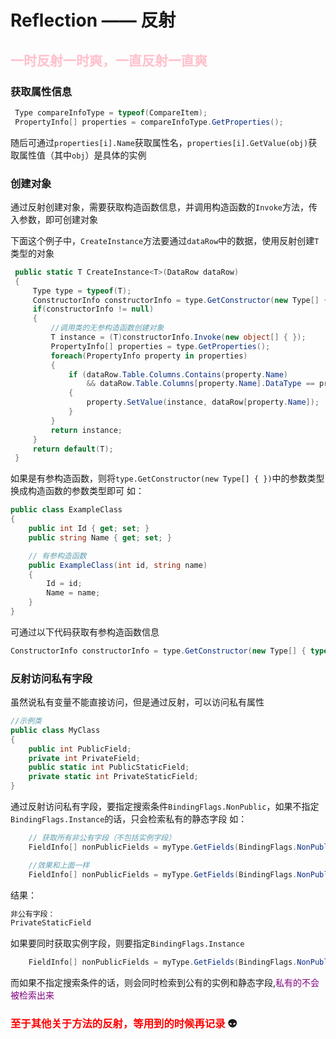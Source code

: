 # Reflection —— 反射

## <font color="pink" face="汉仪迪升英雄体, 楷体">一时反射一时爽，一直反射一直爽</font>

### 获取属性信息

```csharp
 Type compareInfoType = typeof(CompareItem);
 PropertyInfo[] properties = compareInfoType.GetProperties();
```

随后可通过`properties[i].Name`获取属性名，`properties[i].GetValue(obj)`获取属性值（其中`obj`）是具体的实例

### 创建对象

通过反射创建对象，需要获取构造函数信息，并调用构造函数的`Invoke`方法，传入参数，即可创建对象

下面这个例子中，`CreateInstance`方法要通过`dataRow`中的数据，使用反射创建`T`类型的对象

```csharp
 public static T CreateInstance<T>(DataRow dataRow)
 {
     Type type = typeof(T);
     ConstructorInfo constructorInfo = type.GetConstructor(new Type[] { });
     if(constructorInfo != null)
     {
         //调用类的无参构造函数创建对象
         T instance = (T)constructorInfo.Invoke(new object[] { });
         PropertyInfo[] properties = type.GetProperties();
         foreach(PropertyInfo property in properties)
         {
             if (dataRow.Table.Columns.Contains(property.Name) 
                 && dataRow.Table.Columns[property.Name].DataType == property.PropertyType)
             {
                 property.SetValue(instance, dataRow[property.Name]);
             }
         }
         return instance;
     }
     return default(T);
 }
```
如果是有参构造函数，则将`type.GetConstructor(new Type[] { })`中的参数类型换成构造函数的参数类型即可
如：

```csharp
public class ExampleClass
{
    public int Id { get; set; }
    public string Name { get; set; }

    // 有参构造函数
    public ExampleClass(int id, string name)
    {
        Id = id;
        Name = name;
    }
}
```

可通过以下代码获取有参构造函数信息

```csharp
ConstructorInfo constructorInfo = type.GetConstructor(new Type[] { typeof(int), typeof(string) });
```

### 反射访问私有字段
虽然说私有变量不能直接访问，但是通过反射，可以访问私有属性

```csharp
//示例类
public class MyClass
{
    public int PublicField;
    private int PrivateField;
    public static int PublicStaticField;
    private static int PrivateStaticField;
}
```
通过反射访问私有字段，要指定搜索条件`BindingFlags.NonPublic`，如果不指定`BindingFlags.Instance`的话，只会检索私有的静态字段
如：

```csharp
    // 获取所有非公有字段（不包括实例字段）
    FieldInfo[] nonPublicFields = myType.GetFields(BindingFlags.NonPublic);
```

```csharp
    //效果和上面一样
    FieldInfo[] nonPublicFields = myType.GetFields(BindingFlags.NonPublic| BindingFlags.Static);
```

结果：

```csharp
非公有字段：
PrivateStaticField
```

如果要同时获取实例字段，则要指定`BindingFlags.Instance`

```csharp
    FieldInfo[] nonPublicFields = myType.GetFields(BindingFlags.NonPublic| BindingFlags.Static|BindingFlags.Instance);
```

而如果不指定搜索条件的话，则会同时检索到公有的实例和静态字段,<font color="purple">私有的不会被检索出来</font>

### <font color="red" face="楷体">至于其他关于方法的反射，等用到的时候再记录</font> 👽

